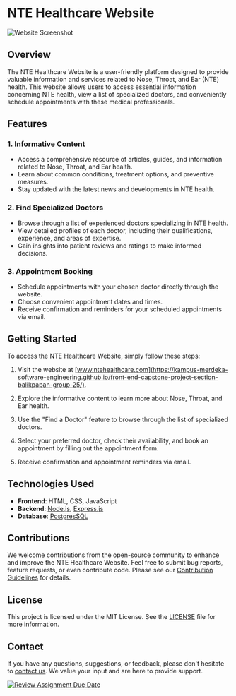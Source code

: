# NTE Healthcare Website

![Website Screenshot](website-screenshot.png)

## Overview

The NTE Healthcare Website is a user-friendly platform designed to provide valuable information and services related to Nose, Throat, and Ear (NTE) health. This website allows users to access essential information concerning NTE health, view a list of specialized doctors, and conveniently schedule appointments with these medical professionals.

## Features

### 1. **Informative Content**

- Access a comprehensive resource of articles, guides, and information related to Nose, Throat, and Ear health.
- Learn about common conditions, treatment options, and preventive measures.
- Stay updated with the latest news and developments in NTE health.

### 2. **Find Specialized Doctors**

- Browse through a list of experienced doctors specializing in NTE health.
- View detailed profiles of each doctor, including their qualifications, experience, and areas of expertise.
- Gain insights into patient reviews and ratings to make informed decisions.

### 3. **Appointment Booking**

- Schedule appointments with your chosen doctor directly through the website.
- Choose convenient appointment dates and times.
- Receive confirmation and reminders for your scheduled appointments via email.

## Getting Started

To access the NTE Healthcare Website, simply follow these steps:

1. Visit the website at [www.ntehealthcare.com](https://kampus-merdeka-software-engineering.github.io/front-end-capstone-project-section-balikpapan-group-25/).

2. Explore the informative content to learn more about Nose, Throat, and Ear health.

3. Use the "Find a Doctor" feature to browse through the list of specialized doctors.

4. Select your preferred doctor, check their availability, and book an appointment by filling out the appointment form.

5. Receive confirmation and appointment reminders via email.

## Technologies Used

- **Frontend**: HTML, CSS, JavaScript
- **Backend**: [Node.js](https://nodejs.org/), [Express.js](https://expressjs.com/)
- **Database**: [PostgresSQL](https://www.postgresql.org/)

## Contributions

We welcome contributions from the open-source community to enhance and improve the NTE Healthcare Website. Feel free to submit bug reports, feature requests, or even contribute code. Please see our [Contribution Guidelines](CONTRIBUTING.md) for details.

## License

This project is licensed under the MIT License. See the [LICENSE](LICENSE) file for more information.

## Contact

If you have any questions, suggestions, or feedback, please don't hesitate to [contact us](mailto:info@ntehealthcare.com). We value your input and are here to provide support.


[![Review Assignment Due Date](https://classroom.github.com/assets/deadline-readme-button-24ddc0f5d75046c5622901739e7c5dd533143b0c8e959d652212380cedb1ea36.svg)](https://classroom.github.com/a/0wBSnje4)
